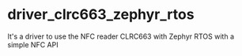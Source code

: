 # driver_clrc663_zephyr_rtos
It's a driver to use the NFC reader CLRC663 with Zephyr RTOS with a simple NFC API
